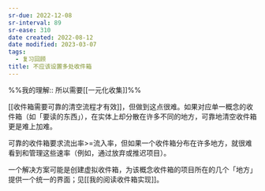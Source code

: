 ```yaml
---
sr-due: 2022-12-08
sr-interval: 89
sr-ease: 310
date created: 2022-08-12
date modified: 2023-03-07
tags:
  - 复习回顾
title: 不应该设置多处收件箱
---
```


%%我的理解:: 所以需要[[一元化收集]]%%

[[收件箱需要可靠的清空流程才有效]]，但做到这点很难。如果对应单一概念的收件箱（如「要读的东西」），在实体上却分散在许多不同的地方，可靠地清空收件箱更是难上加难。

可靠的收件箱要求流出率>=流入率，但如果一个收件箱分布在许多地方，就很难看到和管理这些速率（例如，通过放弃或推迟项目）。

一个解决方案可能是创建虚拟收件箱，为该概念收件箱的项目所在的几个「地方」提供一个统一的界面；见[[我的阅读收件箱实现]]。
